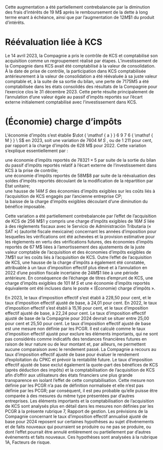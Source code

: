 Cette augmentation a été partiellement contrebalancée par la diminution des frais d’intérêts de 19 M\$ après le remboursement de la dette à long terme enant à échéance, ainsi que par l’augmentation de $1 2 M \$ 1$ du produit d’intérêts.  

# Réévaluation liée à KCS  

Le 14 avril 2023, la Compagnie a pris le contrôle de KCS et comptabilisé son acquisition comme un regroupement réalisé par étapes. L’investissement de la Compagnie dans KCS avait été comptabilisé à la valeur de consolidation. À la date de prise de contrôle, la participation dans KCS comptabilisée antérieurement à la valeur de consolidation a été réévaluée à sa juste valeur comptable et, à la suite de sa sortie du bilan, une perte de $7 1 7 5 { \mathsf { M } } 5$ a été comptabilisée dans les états consolidés des résultats de la Compagnie pour l’exercice clos le 31 décembre 2023. Cette perte résulte principalement de l’annulation d’une valeur égale au passif d’impôts reportés sur l’écart externe initialement comptabilisé avec l’investissement dans KCS.  

# (Économie) charge d’impôts  

L’économie d’impôts s’est établie $\dot { \mathsf { a } } 6 9 7 6 { \mathsf { M } } \ S$ en 2023, soit une variation de $7 6 0 4 \ M \ S$ , ou de 1 211 pour cent, par rapport à la charge d’impôts de 628 M\$ pour 2022. Cette variation s’explique essentiellement par :  

une économie d’impôts reportés de $7 8 3 2 1 \times 5$ par suite de la sortie du bilan du passif d’impôts reportés relatif à l’écart externe de l’investissement dans KCS à la prise de contrôle;   
une économie d’impôts reportés de $5 8 \mathsf { M } \$ 8$ par suite de la réévaluation des soldes d’impôts reportés découlant de la modification de la répartition par État unitaire;   
une hausse de $1 4 M \ S$ des économies d’impôts exigibles sur les coûts liés à l’acquisition de KCS engagés par l’ancienne entreprise CP;   
la baisse de la charge d’impôts exigibles découlant d’une diminution du bénéfice imposable.  

Cette variation a été partiellement contrebalancée par l’effet de l’acquisition de KCS de $2 5 6 ~ \mathsf { M } \$ 1$ y compris une charge d’impôts exigibles de $1 6 M \ S$ liée à des règlements fiscaux avec le Servicio de Administración Tributaria (« SAT ») (autorité fiscale mexicaine) concernant les années d’imposition pour lesquelles les vérifications ont été achevées et la provision estimative pour les règlements en vertu des vérifications futures, des économies d’impôts reportés de 67 M\$ liées à l’amortissement des ajustements de la juste valeur comptable de l’acquisition et des économies d’impôts exigibles de $7 M \$ 1$ sur les coûts liés à l’acquisition de KCS. Outre l’effet de l’acquisition de KCS, une hausse de la charge d’impôts a également été constatée, attribuable à un taux d’imposition effectif plus élevé et à l’annulation en 2022 d’une position fiscale incertaine de $2 4 M \$ 1$ liée à une période antérieure. En conséquence de l’échange de titres d’emprunt de ${ \mathsf { K C S } } ,$ une charge d’impôts exigibles de $1 0 1 \ M \ S$ et une économie d’impôts reportés équivalente ont été incluses dans le poste « (Économie) charge d’impôts ».  

En 2023, le taux d’imposition effectif s’est établi à 228,50 pour cent, et le taux d’imposition effectif ajusté de base, à 24,01 pour cent. En 2022, le taux d’imposition effectif s’est établi à 15,16 pour cent, et le taux d’imposition effectif ajusté de base, à 22,24 pour cent. Le taux d’imposition effectif ajusté de base de la Compagnie pour 2024 devrait se situer entre 25,00 pour cent et 25,50 pour cent. Le taux d’imposition effectif ajusté de base est une mesure non définie par les PCGR. Il est calculé comme le taux d’imposition effectif ajusté pour exclure les éléments importants, qui ne sont pas considérés comme indicatifs des tendances financières futures en raison de leur nature ou de leur montant et, par ailleurs, ne permettent aucune comparaison avec le rendement passé. La Compagnie a recours au taux d’imposition effectif ajusté de base pour évaluer le rendement d’exploitation du CPKC et prévoir la rentabilité future. Le taux d’imposition effectif ajusté de base exclut également la quote-part des bénéfices de KCS (après déduction des impôts) et la comptabilisation de l’acquisition de KCS afin d’offrir aux utilisateurs des états financiers une plus grande transparence en isolant l’effet de cette comptabilisation. Cette mesure non définie par les PCGR n’a pas de définition normalisée et elle n’est pas définie par les PCGR; par conséquent, il est peu probable qu’elle puisse être comparée à des mesures du même type présentées par d’autres entreprises. Les éléments importants et la comptabilisation de l’acquisition de KCS sont analysés plus en détail dans les mesures non définies par les PCGR à la présente rubrique 7, Rapport de gestion. Les prévisions de la Compagnie concernant le taux d’imposition effectif annualisé ajusté de base pour 2024 reposent sur certaines hypothèses au sujet d’événements et de faits nouveaux qui pourraient se produire ou ne pas se produire, ou dont l’effet pourrait être annulé entièrement ou partiellement par d’autres événements et faits nouveaux. Ces hypothèses sont analysées à la rubrique 1A, Facteurs de risque.  